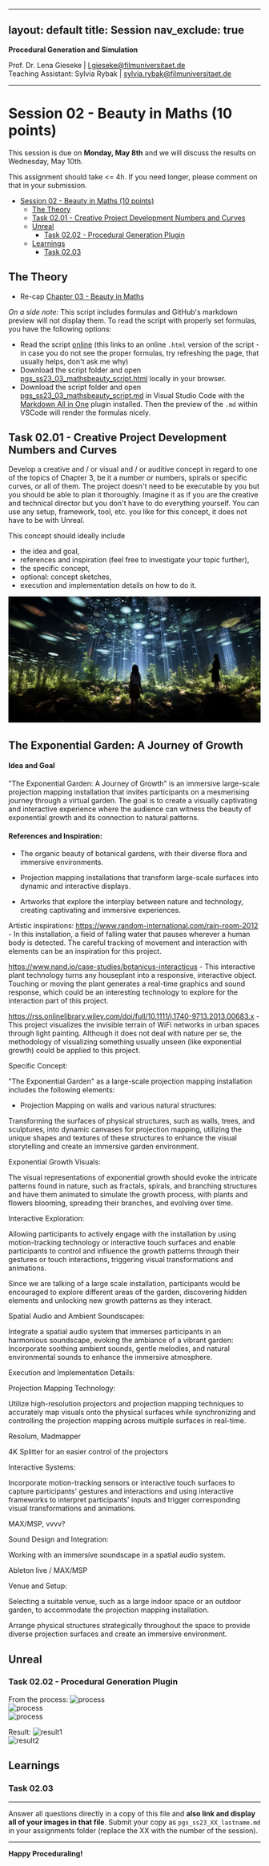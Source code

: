
---
layout: default
title: Session
nav_exclude: true
---

**Procedural Generation and Simulation**  


Prof. Dr. Lena Gieseke \| l.gieseke@filmuniversitaet.de  
Teaching Assistant: Sylvia Rybak \| sylvia.rybak@filmuniversitaet.de

---

# Session 02 - Beauty in Maths (10 points)

This session is due on **Monday, May 8th** and we will discuss the results on Wednesday, May 10th.  

This assignment should take <= 4h. If you need longer, please comment on that in your submission.

* [Session 02 - Beauty in Maths (10 points)](#session-02---beauty-in-maths-10-points)
    * [The Theory](#the-theory)
    * [Task 02.01 - Creative Project Development Numbers and Curves](#task-0201---creative-project-development-numbers-and-curves)
    * [Unreal](#unreal)
        * [Task 02.02 - Procedural Generation Plugin](#task-0202---procedural-generation-plugin)
    * [Learnings](#learnings)
        * [Task 02.03](#task-0203)



## The Theory

* Re-cap [Chapter 03 - Beauty in Maths](../02_scripts/pgs_ss23_03_mathsbeauty_script.html)

*On a side note:* This script includes formulas and GitHub's markdown preview will not display them. To read the script with properly set formulas, you have the following options:

* Read the script [online](https://ctechfilmuniversity.github.io/lecture_ss23_procedural_generation_and_simulation/02_scripts/pgs_ss23_03_mathsbeauty_script.html) (this links to an online `.html` version of the script - in case you do not see the proper formulas, try refreshing the page, that usually helps, don't ask me why)
* Download the script folder and open [pgs_ss23_03_mathsbeauty_script.html](../../02_scripts/pgs_ss23_03_mathsbeauty_script.html) locally in your browser.
* Download the script folder and open [pgs_ss23_03_mathsbeauty_script.md](../../02_scripts/pgs_ss23_03_mathsbeauty_script.md) in Visual Studio Code with the [Markdown All in One](https://marketplace.visualstudio.com/items?itemName=yzhang.markdown-all-in-one) plugin installed. Then the preview of the `.md` within VSCode will render the formulas nicely.


## Task 02.01 - Creative Project Development Numbers and Curves

Develop a creative and / or visual and / or auditive concept in regard to one of the topics of Chapter 3, be it a number or numbers, spirals or specific curves, or all of them. The project doesn't need to be executable by you but you should be able to plan it thoroughly. Imagine it as if you are the creative and technical director but you don't have to do everything yourself. You can use any setup, framework, tool, etc. you like for this concept, it does not have to be with Unreal.

This concept should ideally include

- the idea and goal,
- references and inspiration (feel free to investigate your topic further),
- the specific concept,
- optional: concept sketches,
- execution and implementation details on how to do it.



![concept](img/concept_01.png)

## **The Exponential Garden: A Journey of Growth**

#### **Idea and Goal**

"The Exponential Garden: A Journey of Growth" is an immersive large-scale projection mapping installation that invites participants on a mesmerising journey through a virtual garden. The goal is to create a visually captivating and interactive experience where the audience can witness the beauty of exponential growth and its connection to natural patterns.

#### References and Inspiration:

- The organic beauty of botanical gardens, with their diverse flora and immersive environments.

- Projection mapping installations that transform large-scale surfaces into dynamic and interactive displays.

- Artworks that explore the interplay between nature and technology, creating captivating and immersive experiences.

Artistic inspirations:
https://www.random-international.com/rain-room-2012 -  In this installation, a field of falling water that pauses wherever a human body is detected. The careful tracking of movement and interaction with elements can be an inspiration for this project.

https://www.nand.io/case-studies/botanicus-interacticus - This interactive plant technology turns any houseplant into a responsive, interactive object. Touching or moving the plant generates a real-time graphics and sound response, which could be an interesting technology to explore for the interaction part of this project.

https://rss.onlinelibrary.wiley.com/doi/full/10.1111/j.1740-9713.2013.00683.x - This project visualizes the invisible terrain of WiFi networks in urban spaces through light painting. Although it does not deal with nature per se, the methodology of visualizing something usually unseen (like exponential growth) could be applied to this project.

Specific Concept:

"The Exponential Garden" as a large-scale projection mapping installation includes the following elements:

- Projection Mapping on walls and various natural structures:

Transforming the surfaces of physical structures, such as walls, trees, and sculptures, into dynamic canvases for projection mapping, utilizing the unique shapes and textures of these structures to enhance the visual storytelling and create an immersive garden environment.

Exponential Growth Visuals:

The visual representations of exponential growth should evoke the intricate patterns found in nature, such as fractals, spirals, and branching structures and have them animated to simulate the growth process, with plants and flowers blooming, spreading their branches, and evolving over time.

Interactive Exploration:

Allowing participants to actively engage with the installation by using motion-tracking technology or interactive touch surfaces and enable participants to control and influence the growth patterns through their gestures or touch interactions, triggering visual transformations and animations. 

Since we are talking of a large scale installation, participants would be encouraged to explore different areas of the garden, discovering hidden elements and unlocking new growth patterns as they interact.

Spatial Audio and Ambient Soundscapes:

Integrate a spatial audio system that immerses participants in an harmonious soundscape, evoking the ambiance of a vibrant garden: Incorporate soothing ambient sounds, gentle melodies, and natural environmental sounds to enhance the immersive atmosphere.

Execution and Implementation Details:

Projection Mapping Technology:

Utilize high-resolution projectors and projection mapping techniques to accurately map visuals onto the physical surfaces while synchronizing and controlling the projection mapping across multiple surfaces in real-time.

Resolum, Madmapper

4K Splitter for an easier control of the projectors

Interactive Systems:

Incorporate motion-tracking sensors or interactive touch surfaces to capture participants' gestures and interactions and using interactive frameworks to interpret participants' inputs and trigger corresponding visual transformations and animations.

MAX/MSP, vvvv?

Sound Design and Integration:

Working with an immersive soundscape in a spatial audio system.

Ableton live / MAX/MSP

Venue and Setup:

Selecting a suitable venue, such as a large indoor space or an outdoor garden, to accommodate the projection mapping installation.

Arrange physical structures strategically throughout the space to provide diverse projection surfaces and create an immersive environment.

## Unreal

### Task 02.02 - Procedural Generation Plugin

From the process:
![process](img/mircea_02_process.png)  
![process](img/001.png)  
![process](img/002.png)  

Result:
![result1](img/mircea_02_result.png)  
![result2](img/mircea_02_result_2.png)  

## Learnings

### Task 02.03


---
  
Answer all questions directly in a copy of this file and **also link and display all of your images in that file**. Submit your copy as `pgs_ss23_XX_lastname.md` in your assignments folder (replace the XX with the number of the session). 
  

---

**Happy Proceduraling!**
